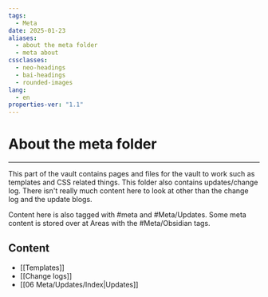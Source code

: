 ```yaml
---
tags:
  - Meta
date: 2025-01-23
aliases:
  - about the meta folder
  - meta about
cssclasses:
  - neo-headings
  - bai-headings
  - rounded-images
lang:
  - en
properties-ver: "1.1"
---
```

# About the meta folder

***
This part of the vault contains pages and files for the vault to work such as templates and CSS related things. This folder also contains updates/change log. There isn't really much content here to look at other than the change log and the update blogs.

Content here is also tagged with #meta and #Meta/Updates. Some meta content is stored over at Areas with the #Meta/Obsidian tags.
## Content
- [[Templates]]
- [[Change logs]]
- [[06 Meta/Updates/Index|Updates]]